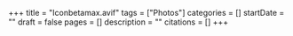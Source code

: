 +++
title = "Iconbetamax.avif"
tags = ["Photos"]
categories = []
startDate = ""
draft = false
pages = []
description = ""
citations = []
+++
